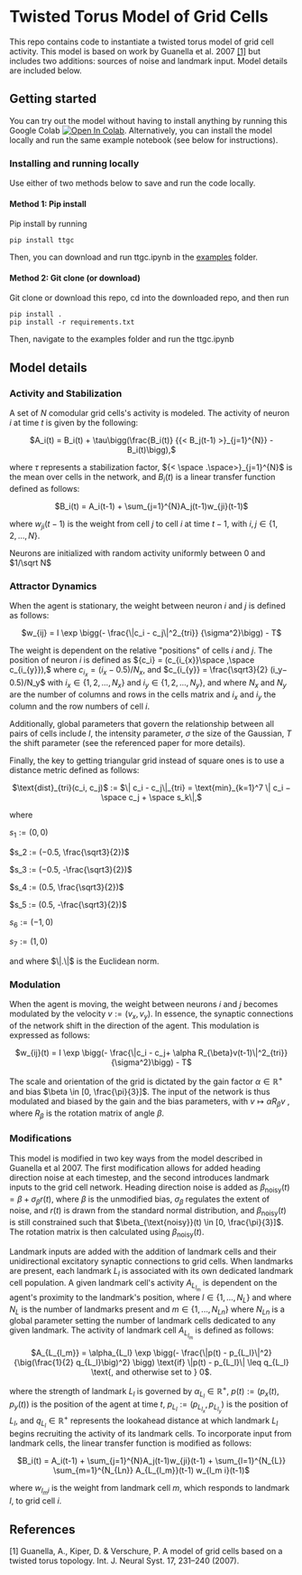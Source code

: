 # Twisted Torus Model of Grid Cells
This repo contains code to instantiate a twisted torus model of grid cell activity. This model is based on work by Guanella et al. 2007 [[1]](#1) but includes two additions: sources of noise and landmark input. Model details are included below.

## Getting started
You can try out the model without having to install anything by running this Google Colab <a target="_blank" href="https://colab.research.google.com/github/johnhwen1/ttgc/blob/main/examples/ttgc.ipynb">
  <img src="https://colab.research.google.com/assets/colab-badge.svg" alt="Open In Colab"/></a>. Alternatively, you can install the model locally and run the same example notebook (see below for instructions).

### Installing and running locally
Use either of two methods below to save and run the code locally. 
#### Method 1: Pip install
Pip install by running
```
pip install ttgc
```
Then, you can download and run ttgc.ipynb in the [examples](https://github.com/johnhwen1/ttgc/examples) folder.

#### Method 2: Git clone (or download)
Git clone or download this repo, cd into the downloaded repo, and then run

```
pip install .
pip install -r requirements.txt
```
Then, navigate to the examples folder and run the ttgc.ipynb 

## Model details
### Activity and Stabilization
A set of $N$ comodular grid cells's activity is modeled. The activity of neuron $i$ at time $t$ is given by the following:

<p align="center">
$A_i(t) = B_i(t) + \tau\bigg(\frac{B_i(t)} {{< B_j(t-1) >}_{j=1}^{N}} - B_i(t)\bigg),$
</p>

where $\tau$ represents a stabilization factor, ${< \space .\space>}_{j=1}^{N}$ is the mean over cells in the network, and $B_i(t)$ is a linear transfer function defined as follows:

<p align="center">
$B_i(t) = A_i(t-1) + \sum_{j=1}^{N}A_j(t-1)w_{ji}(t-1)$
</p>

where $w_{ji}(t-1)$ is the weight from cell $j$ to cell $i$ at time $t-1$, with $i,j \in \lbrace 1, 2, ..., N\rbrace$.

Neurons are initialized with random activity uniformly between $0$ and $1/\sqrt N$

### Attractor Dynamics
When the agent is stationary, the weight between neuron $i$ and $j$ is defined as follows:

<p align="center">
$w_{ij} = I \exp \bigg(- \frac{\|c_i - c_j\|^2_{tri}} {\sigma^2}\bigg) - T$
</p>

The weight is dependent on the relative "positions" of cells $i$ and $j$. The position of neuron $i$ is defined as ${c_i} = (c_{i_{x}}\space ,\space c_{i_{y}}),$ where $c_{i_{x}} = (i_x− 0.5)/N_x,$ and $c_{i_{y}} = \frac{\sqrt3}{2} (i_y− 0.5)/N_y$ with $i_x \in \lbrace1, 2, ..., N_x\rbrace$ and $i_y \in \lbrace1, 2, ..., N_y\rbrace$, and where $N_x$ and $N_y$ are the number of columns and rows in the cells matrix and $i_x$ and $i_y$ the column and the row numbers of cell $i$. 

Additionally, global parameters that govern the relationship between all pairs of cells include $I$, the intensity parameter, $\sigma$ the size of the Gaussian, $T$ the shift parameter (see the referenced paper for more details).

Finally, the key to getting triangular grid instead of square ones is to use a distance metric defined as follows: 
<p align="center">
$\text{dist}_{tri}(c_i, c_j)$ := $\| c_i - c_j\|_{tri} = \text{min}_{k=1}^7 \| c_i − \space  c_j +  \space s_k\|,$ 
</p>

where

$s_1 := (0, 0)$

$s_2 := (−0.5, \frac{\sqrt3}{2})$

$s_3 := (−0.5, -\frac{\sqrt3}{2})$

$s_4 := (0.5, \frac{\sqrt3}{2})$

$s_5 := (0.5, -\frac{\sqrt3}{2})$

$s_6 := (−1, 0)$

$s_7 := (1, 0)$

<p align="left">
and where $\|.\|$ is the Euclidean norm.
</p>

### Modulation
When the agent is moving, the weight between neurons $i$ and $j$ becomes modulated by the velocity $v := (v_x, v_y)$. In essence, the synaptic connections of the network shift in the direction of the agent. This modulation is expressed as follows:

<p align="center">
$w_{ij}(t) =  I \exp \bigg(- \frac{\|c_i - c_j+ \alpha R_{\beta}v(t-1)\|^2_{tri}} {\sigma^2}\bigg) - T$
</p>

The scale and orientation of the grid is dictated by the gain factor $\alpha \in \mathbb{R}^+$ and bias $\beta \in [0, \frac{\pi}{3}]$. The input of the network is thus modulated and biased by the gain and the bias parameters, with $v \longmapsto \alpha R_{\beta}v$ , where $R_{\beta}$ is the rotation matrix of angle $\beta$.

### Modifications
This model is modified in two key ways from the model described in Guanella et al 2007. The first modification allows for added heading direction noise at each timestep, and the second introduces landmark inputs to the grid cell network. Heading direction noise is added as $\beta_{\text{noisy}}(t) = \beta + \sigma_{\beta} r(t)$, where $\beta$ is the unmodified bias, $\sigma_{\beta}$ regulates the extent of noise, and $r(t)$ is drawn from the standard normal distribution, and $\beta_{\text{noisy}}(t)$ is still constrained such that $\beta_{\text{noisy}}(t) \in [0, \frac{\pi}{3}]$. The rotation matrix is then calculated using $\beta_{\text{noisy}}(t)$.

Landmark inputs are added with the addition of landmark cells and their unidirectional excitatory synaptic connections to grid cells. When landmarks are present, each landmark $L_{l}$ is associated with its own dedicated landmark cell population. A given landmark cell's activity $A_{L_{l_m}}$ is dependent on the agent's proximity to the landmark's position, where $l \in \lbrace1, ..., N_L\rbrace$ and where $N_L$ is the number of landmarks present and $m \in \lbrace1, ..., N_{Ln}\rbrace$ where $N_{Ln}$ is a global parameter setting the number of landmark cells dedicated to any given landmark. The activity of landmark cell $A_{L_{l_m}}$ is defined as follows:
<p align="center">
$A_{L_{l_m}} = \alpha_{L_l} \exp \bigg(- \frac{\|p(t) - p_{L_l}\|^2} {\big(\frac{1}{2} q_{L_l}\big)^2} \bigg) \text{if} \|p(t) - p_{L_l}\| \leq q_{L_l} \text{, and otherwise set to } 0$.
</p>

where the strength of landmark $L_l$ is governed by $\alpha_{L_l} \in \mathbb{R}^+$, $p(t):= (p_x(t), p_y(t))$ is the position of the agent at time $t$, $p_{L_l} := (p_{L_{l_x}}, p_{L_{l_y}})$ is the position of $L_l$, and $q_{L_l} \in \mathbb{R}^+$ represents the lookahead distance at which landmark $L_l$ begins recruiting the activity of its landmark cells. To incorporate input from landmark cells, the linear transfer function is modified as follows:

<p align="center">
$B_i(t) = A_i(t-1) + \sum_{j=1}^{N}A_j(t-1)w_{ji}(t-1) + \sum_{l=1}^{N_{L}} \sum_{m=1}^{N_{Ln}} A_{L_{l_m}}(t-1) w_{l_m i}(t-1)$
</p>

where $w_{l_mi}$ is the weight from landmark cell $m$, which responds to landmark $l$, to grid cell $i$.

## References
<a id="1">[1]</a>
Guanella, A., Kiper, D. & Verschure, P. 
A model of grid cells based on a twisted torus topology. 
Int. J. Neural Syst. 17, 231–240 (2007).
